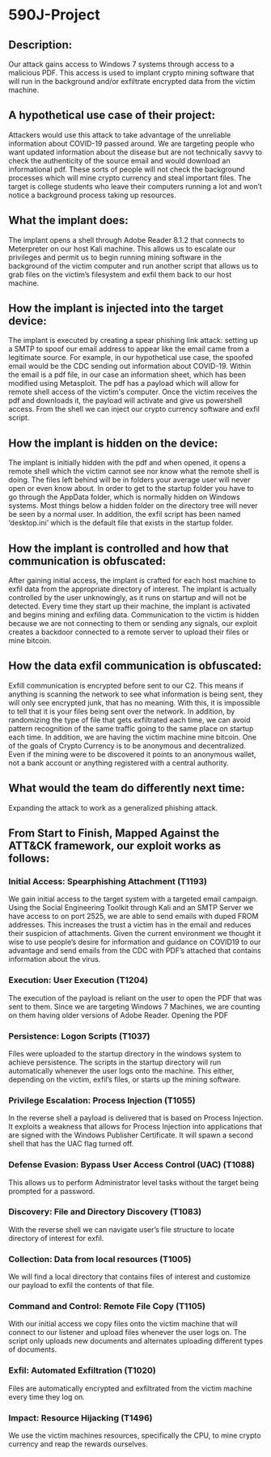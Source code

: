# 590J-Project
## Description:
Our attack gains access to Windows 7 systems through access to a malicious PDF.  This access is used to implant crypto mining software that will run in the background and/or exfiltrate encrypted data from the victim machine.


## A hypothetical use case of their project:
Attackers would use this attack to take advantage of the unreliable information about COVID-19 passed around. We are targeting people who want updated information about the disease but are not technically savvy to check the authenticity of the source email and would download an informational pdf. These sorts of people will not check the background processes which will mine crypto currency and steal important files.
The target is college students who leave their computers running a lot and won’t notice a background process taking up resources.  


## What the implant does:
The implant opens a shell through Adobe Reader 8.1.2 that connects to Meterpreter on our host Kali machine. This allows us to escalate our privileges and permit us to begin running mining software in the background of the victim computer and run another script that allows us to grab files on the victim’s filesystem and exfil them back to our host machine.


## How the implant is injected into the target device:
The implant is executed by creating a spear phishing link attack: setting up a SMTP to spoof our email address to appear like the email came from a legitimate source. For example, in our hypothetical use case, the spoofed email would be the CDC sending out information about COVID-19. Within the email is a pdf file, in our case an information sheet, which has been modified using Metasploit. The pdf has a payload which will allow for remote shell access of the victim's computer. Once the victim receives the pdf and downloads it, the payload will activate and give us powershell access. From the shell we can inject our crypto currency software and exfil script.


## How the implant is hidden on the device:
The implant is initially hidden with the pdf and when opened, it opens a remote shell which the victim cannot see nor know what the remote shell is doing. The files left behind will be in folders your average user will never open or even know about.  In order to get to the startup folder you have to go through the AppData folder, which is normally hidden on Windows systems.  Most things below a hidden folder on the directory tree will never be seen by a normal user.  In addition, the exfil script has been named ‘desktop.ini’ which is the default file that exists in the startup folder.


## How the implant is controlled and how that communication is obfuscated:
After gaining initial access, the implant is crafted for each host machine to exfil data from the appropriate directory of interest.  The implant is actually controlled by the user unknowingly, as it runs on startup and will not be detected.  Every time they start up their machine, the implant is activated and begins mining and exfiling data.  Communication to the victim is hidden because we are not connecting to them or sending any signals, our exploit creates a backdoor connected to a remote server to upload their files or mine bitcoin.


## How the data exfil communication is obfuscated:
Exfill communication is encrypted before sent to our C2. This means if anything is scanning the network to see what information is being sent, they will only see encrypted junk, that has no meaning. With this, it is impossible to tell that it is your files being sent over the network.  In addition, by randomizing the type of file that gets exfiltrated each time, we can avoid pattern recognition of the same traffic going to the same place on startup each time.
In addition, we are having the victim machine mine bitcoin.  One of the goals of Crypto Currency is to be anonymous and decentralized.  Even if the mining were to be discovered it points to an anonymous wallet, not a bank account or anything registered with a central authority.


## What would the team do differently next time:
Expanding the attack to work as a generalized phishing attack.


## From Start to Finish, Mapped Against the ATT&CK framework, our exploit works as follows:
 
### Initial Access: Spearphishing Attachment (T1193)
We gain initial access to the target system with a targeted email campaign.  Using the Social Engineering Toolkit through Kali and an SMTP Server we have access to on port 2525, we are able to send emails with duped FROM addresses.  This increases the trust a victim has in the email and reduces their suspicion of attachments.  Given the current environment we thought it wise to use people’s desire for information and guidance on COVID19 to our advantage and send emails from the CDC with PDF’s attached that contains information about the virus.
 
### Execution: User Execution (T1204)
The execution of the payload is reliant on the user to open the PDF that was sent to them.  Since we are targeting Windows 7 Machines, we are counting on them having older versions of Adobe Reader.  Opening the PDF 

### Persistence: Logon Scripts (T1037)
Files were uploaded to the startup directory in the windows system to achieve persistence.  The scripts in the startup directory will run automatically whenever the user logs onto the machine.  This either, depending on the victim, exfil’s files, or starts up the mining software.
 
### Privilege Escalation: Process Injection (T1055)
In the reverse shell a payload is delivered that is based on Process Injection.  It exploits a weakness that allows for Process Injection into applications that are signed with the Windows Publisher Certificate.  It will spawn a second shell that has the UAC flag turned off.
 
### Defense Evasion: Bypass User Access Control (UAC) (T1088)
This allows us to perform Administrator level tasks without the target being prompted for a password.
 
### Discovery: File and Directory Discovery (T1083)
With the reverse shell we can navigate user’s file structure to locate directory of interest for exfil.
 
### Collection: Data from local resources (T1005)
We will find a local directory that contains files of interest and customize our payload to exfil the contents of that file.
 
### Command and Control: Remote File Copy (T1105)
With our initial access we copy files onto the victim machine that will connect to our listener and upload files whenever the user logs on.  The script only uploads new documents and alternates uploading different types of documents.
 
### Exfil: Automated Exfiltration (T1020)
Files are automatically encrypted and exfiltrated from the victim machine every time they log on.
 
### Impact: Resource Hijacking (T1496)
We use the victim machines resources, specifically the CPU, to mine crypto currency and reap the rewards ourselves.
 
